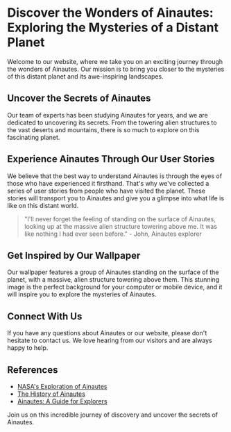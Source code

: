 <!--font:Roboto-->

# Discover the Wonders of Ainautes: Exploring the Mysteries of a Distant Planet

Welcome to our website, where we take you on an exciting journey through the wonders of Ainautes. Our mission is to bring you closer to the mysteries of this distant planet and its awe-inspiring landscapes.

## Uncover the Secrets of Ainautes

Our team of experts has been studying Ainautes for years, and we are dedicated to uncovering its secrets. From the towering alien structures to the vast deserts and mountains, there is so much to explore on this fascinating planet.

## Experience Ainautes Through Our User Stories

We believe that the best way to understand Ainautes is through the eyes of those who have experienced it firsthand. That's why we've collected a series of user stories from people who have visited the planet. These stories will transport you to Ainautes and give you a glimpse into what life is like on this distant world.

> "I'll never forget the feeling of standing on the surface of Ainautes, looking up at the massive alien structure towering above me. It was like nothing I had ever seen before." - John, Ainautes explorer

## Get Inspired by Our Wallpaper

Our wallpaper features a group of Ainautes standing on the surface of the planet, with a massive, alien structure towering above them. This stunning image is the perfect background for your computer or mobile device, and it will inspire you to explore the mysteries of Ainautes.

## Connect With Us

If you have any questions about Ainautes or our website, please don't hesitate to contact us. We love hearing from our visitors and are always happy to help.

## References

- [NASA's Exploration of Ainautes](#)
- [The History of Ainautes](#)
- [Ainautes: A Guide for Explorers](#)

Join us on this incredible journey of discovery and uncover the secrets of Ainautes.

<!--

Write me content for website with wallpaper which alt text is:

"A group of Ainautes standing on the surface of a distant planet, with a massive, alien structure towering above them."

The name/title of the page should not be 1:1 copy of the alt text but rather a real content of the website which is using this wallpaper.

- Use markdown format 
- Start with heading
- Heading should be short and concise
- The content should look like a real website 
- The website should not be about the wallpaper, wallpaper is just a related background
- Heading should be contain work "wallpaper" or "background"
- Include real sections like references, contact, user stories, etc. use things relevant to the page purpose.
- Feel free to use structure like headings, bullets, numbering, blockquotes, paragraphs, horizontal lines, etc.
- You can use formatting like bold or _italic_
- You can include UTF-8 emojis
- Links should be only #hash anchors (and you can refer to the document itself)
- Do not include images


---


# Discover the Wonders of Ainautes: Exploring the Mysteries of a Distant Planet

Welcome to our website, where we take you on an exciting journey through the wonders of Ainautes. Our mission is to bring you closer to the mysteries of this distant planet and its awe-inspiring landscapes.

## Uncover the Secrets of Ainautes

Our team of experts has been studying Ainautes for years, and we are dedicated to uncovering its secrets. From the towering alien structures to the vast deserts and mountains, there is so much to explore on this fascinating planet.

## Experience Ainautes Through Our User Stories

We believe that the best way to understand Ainautes is through the eyes of those who have experienced it firsthand. That's why we've collected a series of user stories from people who have visited the planet. These stories will transport you to Ainautes and give you a glimpse into what life is like on this distant world.

> "I'll never forget the feeling of standing on the surface of Ainautes, looking up at the massive alien structure towering above me. It was like nothing I had ever seen before." - John, Ainautes explorer

## Get Inspired by Our Wallpaper

Our wallpaper features a group of Ainautes standing on the surface of the planet, with a massive, alien structure towering above them. This stunning image is the perfect background for your computer or mobile device, and it will inspire you to explore the mysteries of Ainautes.

## Connect With Us

If you have any questions about Ainautes or our website, please don't hesitate to contact us. We love hearing from our visitors and are always happy to help.

## References

- [NASA's Exploration of Ainautes](#)
- [The History of Ainautes](#)
- [Ainautes: A Guide for Explorers](#)

Join us on this incredible journey of discovery and uncover the secrets of Ainautes.

-->
